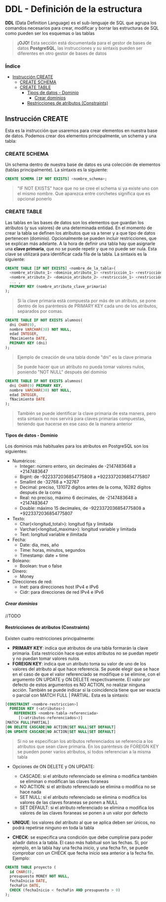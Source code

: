 # DDL - Definición de la estructura
**DDL** (Data Definition Language) es el sub-lenguaje de SQL que agrupa los comandos necesarios para crear, modificar y borrar las estructuras de SQL como pueden ser los esquemas o las tablas

>**¡OJO!** Esta sección está documentada para el gestor de bases de datos **PostgreSQL**, las instrucciones y su sintaxis pueden ser diferentes en otro gestor de bases de datos

### Índice
 - [Instrucción CREATE](#instrucci%c3%b3n-create)
   - [CREATE SCHEMA](#create-schema)
   - [CREATE TABLE](#create-table) 
     - [Tipos de datos - Dominio](#tipos-de-datos---dominio)
       -  [Crear dominios](#crear-dominios)
     - [Restricciones de atributos (Constraints)](#restricciones-de-atributos-constraints)

## Instrucción CREATE
Esta es la instrucción que usaremos para crear elementos en nuestra base de datos. Podemos crear dos elementos principalmente, un schema y una tabla:
### CREATE SCHEMA
Un schema dentro de nuestra base de  datos es una colección de elementos (tablas principalmente). La sintaxis es la siguiente:
```sql
CREATE SCHEMA [IF NOT EXISTS] <nombre_schema>;
```
> "IF NOT EXISTS" hace que no se cree el schema si ya existe uno con el mismo nombre. Que aparezca entre corchetes significa que es opcional ponerlo

### CREATE TABLE
Las tablas en las bases de datos son los elementos que guardan los atributos (y sus valores) de una determinada entidad. En el momento de crear la tabla se definen los atributos que va a tener y a que tipo de datos pertenecen (dominio). Opcionalmente se pueden incluir restricciones, que se explican más adelante. A la hora de definir una tabla hay que asignarle una **clave primaria**, que no se puede repetir y que no puede ser nula. Esta clave se utilizará para identificar cada fila de la tabla. La sintaxis es la siguiente:
```sql
CREATE TABLE [IF NOT EXISTS] <nombre_de_la_tabla>(
  <nombre_atributo_1> <dominio_atributo_1> <restricción_1> <restricción_2> ...,
  <nombre_atributo_2> <dominio_atributo_2> <restricción_1> <restricción_2> ...,
  ... ,
  PRIMARY KEY (nombre_atributo_clave_primaria)
);
```
> Si la clave primaria está compuesta por más de un atributo, se pone dentro de los paréntesis de PRIMARY KEY cada uno de los atributos, separados por comas.
```sql
CREATE TABLE IF NOT EXISTS alumnos(
  dni CHAR(9),
  nombre VARCHAR(30) NOT NULL,
  edad INTEGER,
  fNacimiento DATE,
  PRIMARY KEY (dni)
);
```
> Ejemplo de creación de una tabla donde "dni" es la clave primaria

> Se puede hacer que un atributo no pueda tomar valores nulos, poniendo "NOT NULL" después del dominio
```sql
CREATE TABLE IF NOT EXISTS alumnos(
  dni CHAR(9) PRIMARY KEY,
  nombre VARCHAR(30) NOT NULL,
  edad INTEGER,
  fNacimiento DATE
);
```
> También se puede identificar la clave primaria de esta manera, pero esta sintaxis no nos servirá para claves primarias compuestas, teniendo que hacerse en ese caso de la manera anterior
#### Tipos de datos - Dominio
Los dominios más habituales para los atributos en PostgreSQL son los siguientes:
* Numéricos:
  * Integer: número entero, sin decimales de -2147483648 a +2147483647
  * Bigint: de -9223372036854775808 a +9223372036854775807
  * Smallint de -32768 a +32767
  * Decimal: preciso, 131072 digitos antes de la coma, 16282 dígitos después de la coma
  * Real: no preciso, máximo 6 decimales, de -2147483648 a +2147483647
  * Double: máximo 15 decimales, de -9223372036854775808 a +9223372036854775807
* Texto:
  * Char(<longitud_total>): longitud fija y limitada
  * Varchar(<longitud_maxima>): longitud variable y limitada
  * Text: longitud variable e ilimitada
* Fecha:
  * Date: dia, mes, año
  * Time: horas, minutos, segundos
  * Timestamp: date + time
* Boleano:
  * Boolean: true o false
* Dinero:
  * Money
* Direcciones de red:
  * Inet: para direcciones host IPv4 e IPv6
  * Cidr: para direcciones de red IPv4 e IPv6

##### Crear dominios
//TODO

#### Restricciones de atributos (Constraints)
Existen cuatro restricciones principalmente:
* **PRIMARY KEY**: indica que atributos de una tabla formarán la clave primaria. Esta restricción hace que estos atributos no se puedan repetir y no puedan tomar valores nulos
* **FOREIGN KEY**: indica que un atributo toma su valor de uno de los valores del atributo al que hace referencia. Se puede elegir que se hace en el caso de que el valor referenciado se modifique o se elimine, con el argumento ON UPDATE y ON DELETE respectivamente. El valor por defecto de estos argumentos es NO ACTION, no realizar ninguna acción. También se puede indicar si la coincidencia tiene que ser exacta o parcial con MATCH FULL | PARTIAL. Esta es la sintaxis:
```sql
[CONSTRAINT <nombre-restriccion>]
  FOREIGN KEY (<atributos>)
    REFERENCES <nombre-tabla-referenciada>
      [(<atributos-referenciados>)]
[MATCH FULL|PARTIAL]
[ON DELETE CASCADE|NO ACTION|SET NULL|SET DEFAULT]
[ON UPDATE CASCADE|NO ACTION|SET NULL|SET DEFAULT]
```
> Si no se especifican los atributos referenciados se referencia a los atributos que sean clave primaria. En los paréntesis de FOREIGN KEY se pueden poner varios atributos, si todos referencian a la misma tabla
* Opciones de ON DELETE y ON UPDATE:
  * CASCADE: si el atributo referenciado se elimina o modifica también se eliminan o modifican las claves foraneas
  * NO ACTION: si el atributo referenciado se elimina o modifica no se hace nada
  * SET NULL: si el atributo referenciado se elimina o modifica los valores de las claves foraneas se ponen a NULL
  * SET DEFAULT: si el atributo referenciado se elimina o modifica los valores de las claves foraneas se ponen a un valor por defecto

* **UNIQUE**: los valores del atributo al que se aplica deben ser únicos, no podrá repetirse ninguno en toda la tabla
* **CHECK**: se especifica una condición que debe cumplirse para poder añadir datos a la tabla. El caso más habitual son las fechas. Si, por ejemplo, en la tabla hay una fecha inicio, y una fecha fin, se puede comprobar con un CHECK que fecha inicio sea anterior a la fecha fin. Ejemplo:

```sql
CREATE TABLE proyecto (
  id CHAR(8),
  presupuesto MONEY NOT NULL,
  fechaInicio DATE,
  fechaFin DATE,
  CHECK (fechaInicio < fechaFin AND presupuesto > 0)
);
```